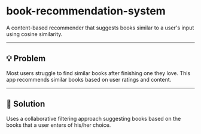 # book-recommendation-system
A content-based recommender that suggests books similar to a user's input using cosine similarity.

---

## 💡 Problem
Most users struggle to find similar books after finishing one they love. This app recommends similar books based on user ratings and content.

---

## 🚀 Solution
Uses a collaborative filtering approach suggesting books based on the books that a user enters of his/her choice.
